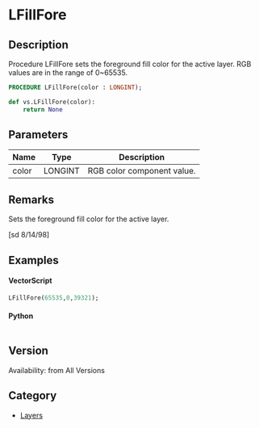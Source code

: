 # LFillFore

## Description
Procedure LFillFore sets the foreground fill color for the active layer. RGB values are in the range of 0~65535.

```pascal
PROCEDURE LFillFore(color : LONGINT);
```

```python
def vs.LFillFore(color):
    return None
```

## Parameters
|Name|Type|Description|
|---|---|---|
|color|LONGINT|RGB color component value.|

## Remarks
Sets the foreground fill color for the active layer.

[sd 8/14/98]

## Examples
#### VectorScript ####
```pascal
LFillFore(65535,0,39321);
```
#### Python ####
```python

```

## Version
Availability: from All Versions

## Category
* [Layers](../Categories/Layers.md)

